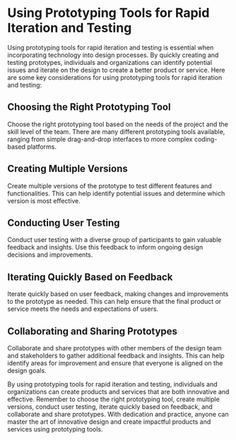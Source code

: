 Using Prototyping Tools for Rapid Iteration and Testing
=======================================================================================================

Using prototyping tools for rapid iteration and testing is essential when incorporating technology into design processes. By quickly creating and testing prototypes, individuals and organizations can identify potential issues and iterate on the design to create a better product or service. Here are some key considerations for using prototyping tools for rapid iteration and testing:

Choosing the Right Prototyping Tool
-----------------------------------

Choose the right prototyping tool based on the needs of the project and the skill level of the team. There are many different prototyping tools available, ranging from simple drag-and-drop interfaces to more complex coding-based platforms.

Creating Multiple Versions
--------------------------

Create multiple versions of the prototype to test different features and functionalities. This can help identify potential issues and determine which version is most effective.

Conducting User Testing
-----------------------

Conduct user testing with a diverse group of participants to gain valuable feedback and insights. Use this feedback to inform ongoing design decisions and improvements.

Iterating Quickly Based on Feedback
-----------------------------------

Iterate quickly based on user feedback, making changes and improvements to the prototype as needed. This can help ensure that the final product or service meets the needs and expectations of users.

Collaborating and Sharing Prototypes
------------------------------------

Collaborate and share prototypes with other members of the design team and stakeholders to gather additional feedback and insights. This can help identify areas for improvement and ensure that everyone is aligned on the design goals.

By using prototyping tools for rapid iteration and testing, individuals and organizations can create products and services that are both innovative and effective. Remember to choose the right prototyping tool, create multiple versions, conduct user testing, iterate quickly based on feedback, and collaborate and share prototypes. With dedication and practice, anyone can master the art of innovative design and create impactful products and services using prototyping tools.
